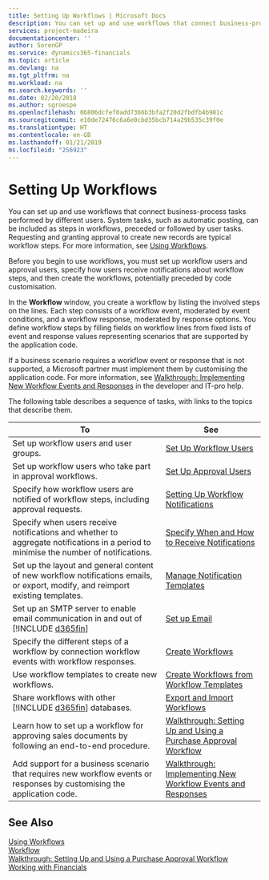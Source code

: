 ```yaml
---
title: Setting Up Workflows | Microsoft Docs
description: You can set up and use workflows that connect business-process tasks performed by different users. System tasks, such as automatic posting, can be included as steps in workflows, preceded or followed by user tasks. Requesting and granting approval to create new records are typical workflow steps.
services: project-madeira
documentationcenter: ''
author: SorenGP
ms.service: dynamics365-financials
ms.topic: article
ms.devlang: na
ms.tgt_pltfrm: na
ms.workload: na
ms.search.keywords: ''
ms.date: 02/20/2018
ms.author: sgroespe
ms.openlocfilehash: 06806dcfef0add7366b3bfa2f20d2fbdfb4b981c
ms.sourcegitcommit: e10de72476c6a6e0cbd35bcb714a29b535c39f0e
ms.translationtype: HT
ms.contentlocale: en-GB
ms.lasthandoff: 01/21/2019
ms.locfileid: "256923"
---
```

# <a name="setting-up-workflows"></a>Setting Up Workflows
You can set up and use workflows that connect business-process tasks performed by different users. System tasks, such as automatic posting, can be included as steps in workflows, preceded or followed by user tasks. Requesting and granting approval to create new records are typical workflow steps. For more information, see [Using Workflows](across-use-workflows.md).  

 Before you begin to use workflows, you must set up workflow users and approval users, specify how users receive notifications about workflow steps, and then create the workflows, potentially preceded by code customisation.  

 In the **Workflow** window, you create a workflow by listing the involved steps on the lines. Each step consists of a workflow event, moderated by event conditions, and a workflow response, moderated by response options. You define workflow steps by filling fields on workflow lines from fixed lists of event and response values representing scenarios that are supported by the application code.  

 If a business scenario requires a workflow event or response that is not supported, a Microsoft partner must implement them by customising the application code. For more information, see [Walkthrough: Implementing New Workflow Events and Responses](/dynamics-nav/Walkthrough--Implementing-New-Workflow-Events-and-Responses) in the developer and IT-pro help.

 The following table describes a sequence of tasks, with links to the topics that describe them.  


|                                                                **To**                                                                |                                                                 **See**                                                                  |
|--------------------------------------------------------------------------------------------------------------------------------------|------------------------------------------------------------------------------------------------------------------------------------------|
|                                                Set up workflow users and user groups.                                                |                                     [Set Up Workflow Users](across-how-to-set-up-workflow-users.md)                                      |
|                                      Set up workflow users who take part in approval workflows.                                      |                                     [Set Up Approval Users](across-how-to-set-up-approval-users.md)                                      |
|                       Specify how workflow users are notified of workflow steps, including approval requests.                        |                             [Setting Up Workflow Notifications](across-setting-up-workflow-notifications.md)                             |
| Specify when users receive notifications and whether to aggregate notifications in a period to minimise the number of notifications. |             [Specify When and How to Receive Notifications](across-how-to-specify-when-and-how-to-receive-notifications.md)              |
|   Set up the layout and general content of new workflow notifications emails, or export, modify, and reimport existing templates.    |                             [Manage Notification Templates](across-how-to-manage-notification-templates.md)                              |
|            Set up an SMTP server to enable email communication in and out of [!INCLUDE [d365fin](includes/d365fin_md.md)]            |                                                [Set up Email](madeira-how-setup-email.md)                                                |
|                   Specify the different steps of a workflow by connection workflow events with workflow responses.                   |                                          [Create Workflows](across-how-to-create-workflows.md)                                           |
|                                           Use workflow templates to create new workflows.                                            |                  [Create Workflows from Workflow Templates](across-how-to-create-workflows-from-workflow-templates.md)                   |
|                          Share workflows with other [!INCLUDE [d365fin](includes/d365fin_md.md)] databases.                          |                               [Export and Import Workflows](across-how-to-export-and-import-workflows.md)                                |
|                  Learn how to set up a workflow for approving sales documents by following an end-to-end procedure.                  |    [Walkthrough: Setting Up and Using a Purchase Approval Workflow](walkthrough-setting-up-and-using-a-purchase-approval-workflow.md)    |
|       Add support for a business scenario that requires new workflow events or responses by customising the application code.        | [Walkthrough: Implementing New Workflow Events and Responses](/dynamics-nav/Walkthrough--Implementing-New-Workflow-Events-and-Responses) |

## <a name="see-also"></a>See Also  
 [Using Workflows](across-use-workflows.md)   
 [Workflow](across-workflow.md)   
 [Walkthrough: Setting Up and Using a Purchase Approval Workflow](walkthrough-setting-up-and-using-a-purchase-approval-workflow.md)  
 [Working with Financials](ui-work-product.md)
